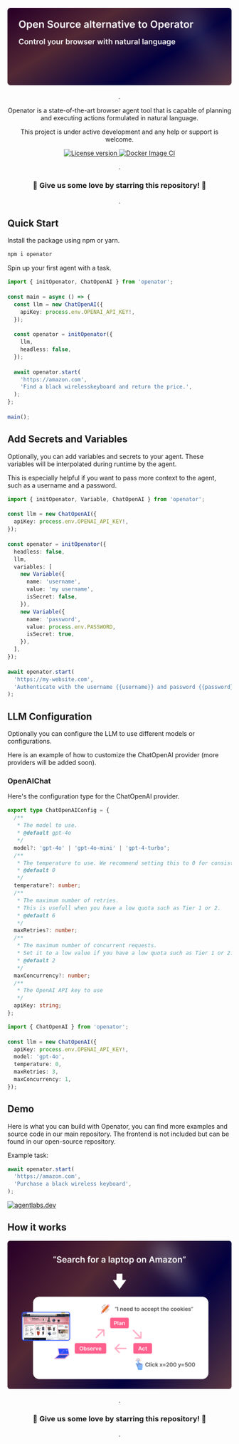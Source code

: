 <p align="center">
  <a href="https://github.com/agentlabs-dev/openator"><img src="https://raw.githubusercontent.com/agentlabs-dev/openator/refs/heads/main/.readme/cover.png" alt="Openator"></a>
</p>

<p align="center">
    <em>.</em>
</p>

<p align=center>
Openator is a state-of-the-art browser agent tool that is capable of planning and executing actions formulated in natural language.
</p>

<p align="center">
This project is under active development and any help or support is welcome.
</p>

<p align="center">
<a href="" target="_blank">
    <img src="https://img.shields.io/badge/License-Apache 2.0-blue.svg" alt="License version">
</a>
<a href="" target="_blank">
    <img src="https://img.shields.io/badge/Status-Under Active Development-green.svg" alt="Docker Image CI">
</a>
</p>

<p align="center">
.
</p>

<h3 align="center">
🌟 Give us some love by starring this repository! 🌟  
</h3>

<p align="center">
.
</p>

## Quick Start

Install the package using npm or yarn.

```bash
npm i openator
```

Spin up your first agent with a task.

```typescript
import { initOpenator, ChatOpenAI } from 'openator';

const main = async () => {
  const llm = new ChatOpenAI({
    apiKey: process.env.OPENAI_API_KEY!,
  });

  const openator = initOpenator({
    llm,
    headless: false,
  });

  await openator.start(
    'https://amazon.com',
    'Find a black wirelesskeyboard and return the price.',
  );
};

main();
```

## Add Secrets and Variables

Optionally, you can add variables and secrets to your agent. These variables will be interpolated during runtime by the agent.

This is especially helpful if you want to pass more context to the agent, such as a username and a password.

```typescript
import { initOpenator, Variable, ChatOpenAI } from 'openator';

const llm = new ChatOpenAI({
  apiKey: process.env.OPENAI_API_KEY!,
});

const openator = initOpenator({
  headless: false,
  llm,
  variables: [
    new Variable({
      name: 'username',
      value: 'my username',
      isSecret: false,
    }),
    new Variable({
      name: 'password',
      value: process.env.PASSWORD,
      isSecret: true,
    }),
  ],
});

await openator.start(
  'https://my-website.com',
  'Authenticate with the username {{username}} and password {{password}} and then find the latest news on the website.',
);
```

## LLM Configuration

Optionally you can configure the LLM to use different models or configurations.

Here is an example of how to customize the ChatOpenAI provider (more providers will be added soon).

### OpenAIChat

Here's the configuration type for the ChatOpenAI provider.

```typescript
export type ChatOpenAIConfig = {
  /**
   * The model to use.
   * @default gpt-4o
   */
  model?: 'gpt-4o' | 'gpt-4o-mini' | 'gpt-4-turbo';
  /**
   * The temperature to use. We recommend setting this to 0 for consistency.
   * @default 0
   */
  temperature?: number;
  /**
   * The maximum number of retries.
   * This is usefull when you have a low quota such as Tier 1 or 2.
   * @default 6
   */
  maxRetries?: number;
  /**
   * The maximum number of concurrent requests.
   * Set it to a low value if you have a low quota such as Tier 1 or 2.
   * @default 2
   */
  maxConcurrency?: number;
  /**
   * The OpenAI API key to use
   */
  apiKey: string;
};
```

```typescript
import { ChatOpenAI } from 'openator';

const llm = new ChatOpenAI({
  apiKey: process.env.OPENAI_API_KEY!,
  model: 'gpt-4o',
  temperature: 0,
  maxRetries: 3,
  maxConcurrency: 1,
});
```

## Demo

Here is what you can build with Openator, you can find more examples and source code in our main repository. The frontend is not included but can be found in our open-source repository.

Example task:

```typescript
await openator.start(
  'https://amazon.com',
  'Purchase a black wireless keyboard',
);
```

<a href="#"><img src="https://github.com/agentlabs-dev/openator/blob/main/.readme/gui-demo.gif?raw=true" alt="agentlabs.dev"></a>

## How it works

<p align="center">
  <a href="#"><img src="https://raw.githubusercontent.com/agentlabs-dev/openator/refs/heads/main/.readme/how-it-works.png" alt="agentlabs.dev"></a>
</p>

<p align="center">
.
</p>

<h3 align="center">
🌟 Give us some love by starring this repository! 🌟  
</h3>

<p align="center">
.
</p>
